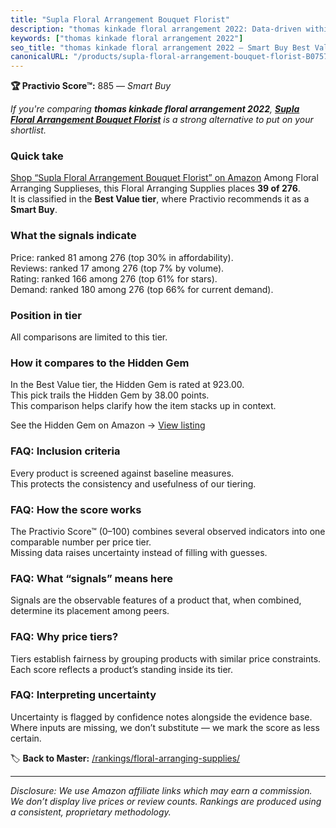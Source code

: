 ```yaml
---
title: "Supla Floral Arrangement Bouquet Florist"
description: "thomas kinkade floral arrangement 2022: Data-driven within Best Value ranking using the Practivio Score™. Positioned by quality, value, demand, findability, mo…"
keywords: ["thomas kinkade floral arrangement 2022"]
seo_title: "thomas kinkade floral arrangement 2022 — Smart Buy Best Value (2025)"
canonicalURL: "/products/supla-floral-arrangement-bouquet-florist-B0757L865L/"
---
```


**🏆 Practivio Score™:** 885 — _Smart Buy_


*If you're comparing **thomas kinkade floral arrangement 2022**, **[Supla Floral Arrangement Bouquet Florist](https://www.amazon.com/dp/B0757L865L?tag=practivio-20)** is a strong alternative to put on your shortlist.*
### Quick take
[Shop “Supla Floral Arrangement Bouquet Florist” on Amazon](https://www.amazon.com/dp/B0757L865L?tag=practivio-20)
Among Floral Arranging Supplieses, this Floral Arranging Supplies places **39 of 276**.  
It is classified in the **Best Value tier**, where Practivio recommends it as a **Smart Buy**.

### What the signals indicate
Price: ranked 81 among 276 (top 30% in affordability).  
Reviews: ranked 17 among 276 (top 7% by volume).  
Rating: ranked 166 among 276 (top 61% for stars).  
Demand: ranked 180 among 276 (top 66% for current demand).

### Position in tier
All comparisons are limited to this tier.

### How it compares to the Hidden Gem
In the Best Value tier, the Hidden Gem is rated at 923.00.  
This pick trails the Hidden Gem by 38.00 points.  
This comparison helps clarify how the item stacks up in context.  

See the Hidden Gem on Amazon → [View listing](https://www.amazon.com/dp/B0BN11WN56?tag=practivio-20)

### FAQ: Inclusion criteria
Every product is screened against baseline measures.  
This protects the consistency and usefulness of our tiering.

### FAQ: How the score works
The Practivio Score™ (0–100) combines several observed indicators into one comparable number per price tier.  
Missing data raises uncertainty instead of filling with guesses.

### FAQ: What “signals” means here
Signals are the observable features of a product that, when combined, determine its placement among peers.

### FAQ: Why price tiers?
Tiers establish fairness by grouping products with similar price constraints.  
Each score reflects a product’s standing inside its tier.

### FAQ: Interpreting uncertainty
Uncertainty is flagged by confidence notes alongside the evidence base.  
Where inputs are missing, we don’t substitute — we mark the score as less certain.


🏷️ **Back to Master:** [/rankings/floral-arranging-supplies/](/rankings/floral-arranging-supplies/)

---
_Disclosure: We use Amazon affiliate links which may earn a commission. We don’t display live prices or review counts. Rankings are produced using a consistent, proprietary methodology._
